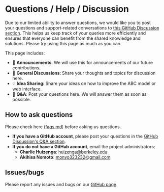 # Questions / Help / Discussion

Due to our limited ability to answer questions, we would like you to post your questions and support-related conversations to [this GitHub Discussion section](https://github.com/CenterForTheBuiltEnvironment/ABCWeb/discussions). This helps us keep track of your queries more efficiently and ensures that everyone can benefit from the shared knowledge and solutions. Please try using this page as much as you can.

This page includes:

* 📣 **Announcements**: We will use this for announcements of our future contributions.
* 💬 **General Discussions**: Share your thoughts and topics for discussion here.
* 💡 **Idea Sharing**: Share your ideas on how to improve the ABC model or web interface.
* 🙏 **Q\&A**: Post your questions here. We will answer them as soon as possible.

## How to ask questions

Please check here ([faqs.md](faqs.md "mention")) before asking us questions.

* **If you have a GitHub account**, please post your questions in the [GitHub Discussion's Q\&A section](https://github.com/CenterForTheBuiltEnvironment/ABCWeb/discussions/categories/q-a).
* **If you do not have a GitHub account**, email the project administrators:
  * **Charlie Huizenga**: huizenga@berkeley.edu
  * **Akihisa Nomoto**: monyo323232@gmail.com

## Issues/bugs

Please report any issues and bugs on our [GitHub page](https://github.com/CenterForTheBuiltEnvironment/ABCWeb/issues).

